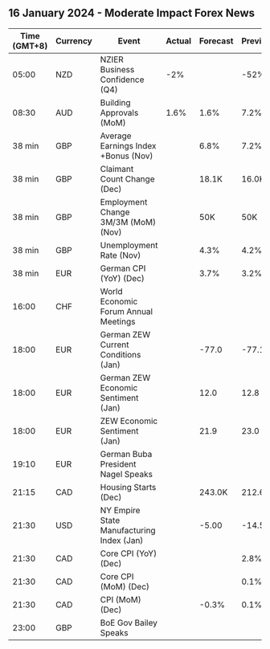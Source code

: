 ## 16 January 2024 - Moderate Impact Forex News

| Time (GMT+8) | Currency | Event | Actual | Forecast | Previous |
|------|----------|-------|--------|----------|----------|
| 05:00 | NZD | NZIER Business Confidence (Q4) | -2% |  | -52% |
| 08:30 | AUD | Building Approvals (MoM) | 1.6% | 1.6% | 7.2% |
| 38 min | GBP | Average Earnings Index +Bonus (Nov) |  | 6.8% | 7.2% |
| 38 min | GBP | Claimant Count Change (Dec) |  | 18.1K | 16.0K |
| 38 min | GBP | Employment Change 3M/3M (MoM) (Nov) |  | 50K | 50K |
| 38 min | GBP | Unemployment Rate (Nov) |  | 4.3% | 4.2% |
| 38 min | EUR | German CPI (YoY) (Dec) |  | 3.7% | 3.2% |
| 16:00 | CHF | World Economic Forum Annual Meetings |  |  |  |
| 18:00 | EUR | German ZEW Current Conditions (Jan) |  | -77.0 | -77.1 |
| 18:00 | EUR | German ZEW Economic Sentiment (Jan) |  | 12.0 | 12.8 |
| 18:00 | EUR | ZEW Economic Sentiment (Jan) |  | 21.9 | 23.0 |
| 19:10 | EUR | German Buba President Nagel Speaks |  |  |  |
| 21:15 | CAD | Housing Starts (Dec) |  | 243.0K | 212.6K |
| 21:30 | USD | NY Empire State Manufacturing Index (Jan) |  | -5.00 | -14.50 |
| 21:30 | CAD | Core CPI (YoY) (Dec) |  |  | 2.8% |
| 21:30 | CAD | Core CPI (MoM) (Dec) |  |  | 0.1% |
| 21:30 | CAD | CPI (MoM) (Dec) |  | -0.3% | 0.1% |
| 23:00 | GBP | BoE Gov Bailey Speaks |  |  |  |
